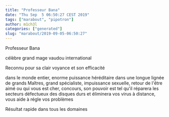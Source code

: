 ```yaml
---
title: "Professeur Bana"
date: "Thu Sep  5 06:50:27 CEST 2019"
tags: ["marabout", "pipotron"]
author: m1ch3l
categories: ["generated"]
slug: "marabout/2019-09-05-06:50:27"
---
```


Professeur Bana

célèbre grand mage vaudou international

Reconnu pour sa clair voyance et son efficacité

dans le monde entier, enorme puissance héréditaire dans une longue lignée de grands Maîtres, grand spécialiste, impuissance sexuelle, retour de l'être aimé ou qui vous est cher, concours, son pouvoir est tel qu'il réparera les secteurs défectueux des disques durs et éliminera vos virus à distance, vous aide à régle vos problèmes

Résultat rapide dans tous les domaines
